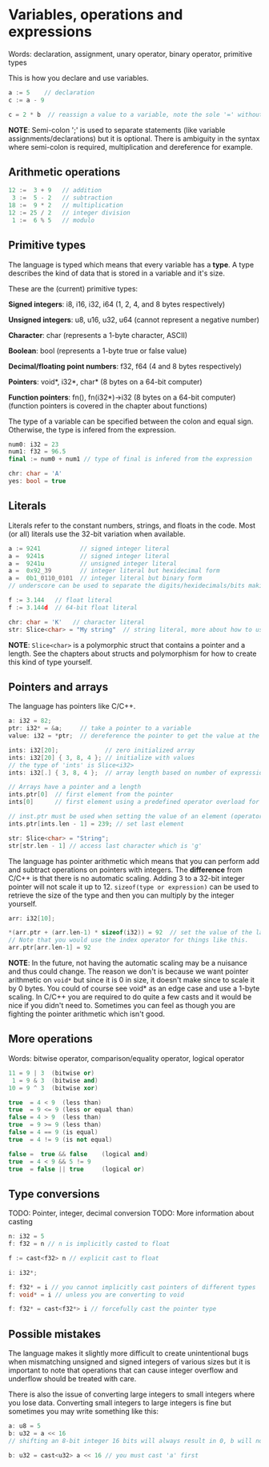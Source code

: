 # Variables, operations and expressions
Words: declaration, assignment, unary operator, binary operator, primitive types

This is how you declare and use variables.
```c++
a := 5    // declaration
c := a - 9

c = 2 * b  // reassign a value to a variable, note the sole '=' without the ':'
```

**NOTE**: Semi-colon ';' is used to separate statements (like variable assignments/declarations) but it is optional. There is ambiguity in the syntax where semi-colon is required, multiplication and dereference for example.

## Arithmetic operations

```c++
12 :=  3 + 9   // addition
 3 :=  5 - 2   // subtraction
18 :=  9 * 2   // multiplication
12 := 25 / 2   // integer division
 1 :=  6 % 5   // modulo
```

## Primitive types
The language is typed which means that every variable has a **type**. A type describes the kind of data that is stored in a variable and it's size.

These are the (current) primitive types:

**Signed integers**: i8, i16, i32, i64 (1, 2, 4, and 8 bytes respectively)

**Unsigned integers**: u8, u16, u32, u64 (cannot represent a negative number)

**Character**: char (represents a 1-byte character, ASCII)

**Boolean**: bool (represents a 1-byte true or false value)

**Decimal/floating point numbers**: f32, f64 (4 and 8 bytes respectively)

**Pointers**: void*, i32*, char* (8 bytes on a 64-bit computer)

**Function pointers**: fn(), fn(i32*)->i32 (8 bytes on a 64-bit computer)
(function pointers is covered in the chapter about functions)

The type of a variable can be specified between the colon and equal sign. Otherwise, the type is infered from the expression.
```c++
num0: i32 = 23
num1: f32 = 96.5
final := num0 + num1 // type of final is infered from the expression

chr: char = 'A'
yes: bool = true
```

## Literals
Literals refer to the constant numbers, strings, and floats in the code.
Most (or all) literals use the 32-bit variation when available.

```c++
a := 9241           // signed integer literal
a =  9241s          // signed integer literal
a =  9241u          // unsigned integer literal
a =  0x92_39        // integer literal but hexidecimal form
a =  0b1_0110_0101  // integer literal but binary form
// underscore can be used to separate the digits/hexidecimals/bits making it easier to grasp their value

f := 3.144   // float literal
f := 3.144d  // 64-bit float literal

chr: char = 'K'   // character literal
str: Slice<char> = "My string"  // string literal, more about how to use strings further below
```

**NOTE**: `Slice<char>` is a polymorphic struct that contains a pointer and a length. See the chapters about structs and polymorphism for how to create this kind of type yourself.

## Pointers and arrays
The language has pointers like C/C++.
```c++
a: i32 = 82;
ptr: i32* = &a;     // take a pointer to a variable
value: i32 = *ptr;  // dereference the pointer to get the value at the pointer's address

ints: i32[20];             // zero initialized array
ints: i32[20] { 3, 8, 4 }; // initialize with values
// the type of 'ints' is Slice<i32>
ints: i32[.] { 3, 8, 4 };  // array length based on number of expressions

// Arrays have a pointer and a length
ints.ptr[0]  // first element from the pointer
ints[0]      // first element using a predefined operator overload for Slices

// inst.ptr must be used when setting the value of an element (operator overload for it doesn't exist yet)
ints.ptr[ints.len - 1] = 239; // set last element

str: Slice<char> = "String";
str[str.len - 1] // access last character which is 'g'
```

The language has pointer arithmetic which means that you can perform add and subtract operations on
pointers with integers. The **difference** from C/C++ is that there is no automatic scaling. Adding 3 to a 32-bit integer pointer will not scale it up to 12. `sizeof(type or expression)` can be used to retrieve the size of the type and then you can multiply by the integer yourself.
```c++
arr: i32[10];

*(arr.ptr + (arr.len-1) * sizeof(i32)) = 92  // set the value of the last element
// Note that you would use the index operator for things like this.
arr.ptr[arr.len-1] = 92
```

**NOTE**: In the future, not having the automatic scaling may be a nuisance and thus could change. The reason we don't is because we want pointer arithmetic on `void*` but since it is 0 in size, it doesn't make since to scale it by 0 bytes. You could of course see void* as an edge case and use a 1-byte scaling. In C/C++ you are required to do quite a few casts and it would be nice if you didn't need to. Sometimes you can feel as though you are fighting the pointer arithmetic which isn't good.

## More operations
Words: bitwise operator, comparison/equality operator, logical operator

```c++
11 = 9 | 3  (bitwise or)
 1 = 9 & 3  (bitwise and)
10 = 9 ^ 3  (bitwise xor)

true  = 4 < 9  (less than)
true  = 9 <= 9 (less or equal than)
false = 4 > 9  (less than)
true  = 9 >= 9 (less than)
false = 4 == 9 (is equal)
true  = 4 != 9 (is not equal)

false =  true && false    (logical and)
true  = 4 < 9 && 5 != 9
true  = false || true     (logical or)
```

## Type conversions
TODO: Pointer, integer, decimal conversion
TODO: More information about casting
```c++
n: i32 = 5
f: f32 = n // n is implicitly casted to float

f := cast<f32> n // explicit cast to float
```

```c++
i: i32*;

f: f32* = i // you cannot implicitly cast pointers of different types
f: void* = i // unless you are converting to void

f: f32* = cast<f32*> i // forcefully cast the pointer type
```

## Possible mistakes
The language makes it slightly more difficult to create unintentional bugs when mismatching
unsigned and signed integers of various sizes but it is important to note that operations
that can cause integer overflow and underflow should be treated with care.

There is also the issue of converting large integers to small integers where you lose data.
Converting small integers to large integers is fine but sometimes you may write something like this:
```c++
a: u8 = 5
b: u32 = a << 16    
// shifting an 8-bit integer 16 bits will always result in 0, b will not be 0x5_0000

b: u32 = cast<u32> a << 16 // you must cast 'a' first

```